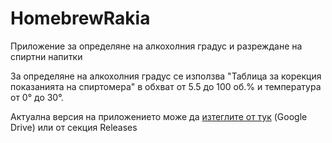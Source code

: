 # HomebrewRakia
Приложение за определяне на алкохолния градус и разреждане на спиртни напитки

За определяне на алкохолния градус се използва "Таблица за корекция показанията на спиртомера" в обхват от 5.5 до 100 об.% и температура от 0° до 30°.

Актуална версия на приложението може да [изтеглите от тук](https://drive.google.com/file/d/1pxvYbR4wLCiUCvDGWHLwIM3VUdgUn9rV/view?usp=sharing) (Google Drive) или от секция Releases
